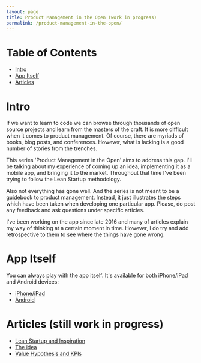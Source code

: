 ```yaml
---
layout: page
title: Product Management in the Open (work in progress)
permalink: /product-management-in-the-open/
---
```


Table of Contents
====
* [Intro](#intro)
* [App Itself](#app-itself)
* [Articles](#articles-still-work-in-progress)

Intro
====
If we want to learn to code we can browse through thousands of open source projects and learn from the masters of the craft.
It is more difficult when it comes to product management. Of course, there are myriads of books, blog posts, and conferences. However, what is lacking is a good number of stories from the trenches.

This series 'Product Management in the Open' aims to address this gap. I'll be talking about my experience of coming up an idea, implementing it as a mobile app, and bringing it to the market. Throughout that time I've been trying to follow the Lean Startup methodology.

Also not everything has gone well. And the series is not meant to be a guidebook to product management. Instead, it just illustrates the steps which have been taken when developing one particular app. Please, do post any feedback and ask questions under specific articles.

I've been working on the app since late 2016 and many of articles explain my way of thinking at a certain moment in time. However, I do try and add retrospective to them to see where the things have gone wrong.

App Itself
====
You can always play with the app itself. It's available for both iPhone/iPad and Android devices:

* [iPhone/iPad](https://itunes.apple.com/gb/app/best-in-edinburgh/id1370674870)
* [Android](https://play.google.com/store/apps/details?id=com.bestinedinburgh)

Articles (still work in progress)
====
* [Lean Startup and Inspiration](lean-startup-and-inspiration)
* [The idea](idea)
* [Value Hypothesis and KPIs](value-hypothesis-and-kpis)